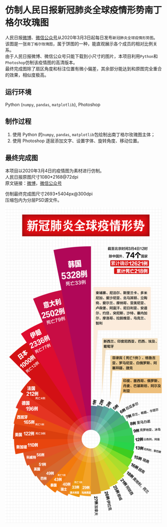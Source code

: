 # 仿制人民日报新冠肺炎全球疫情形势南丁格尔玫瑰图

人民日报[微博](https://weibo.com/2803301701/IwTtWr8KZ)、[微信公众号](https://mp.weixin.qq.com/s/LmesmSryK8qJPFce8L-NLw)从2020年3月3日起每日发布`新冠肺炎全球疫情形势图`。  
该图是一张`南丁格尔玫瑰图`，属于饼图的一种，能直观展示各个成员的相对比例关系。  
由于人民日报微博、微信公众号只能下载到小尺寸的图片，本项目利用`Python`和`Photoshop`仿制该疫情图的高清版本。  
最终完成图除了扇区角度和标注位置有微小偏差，其余部分能达到和原图完全重合的效果，相似度极高。

## 运行环境
Python (`numpy`, `pandas`, `matplotlib`), Photoshop

## 制作过程
1. 使用 Python 的`numpy`, `pandas`, `matplotlib`包绘制出南丁格尔玫瑰图主体；
2. 使用 Photoshop 逐层添加文字、设置字体、旋转角度、移动位置。

## 最终完成图
本项目以2020年3月4日的疫情图为素材进行仿制。  
人民日报原图尺寸1080*2168@72dpi  
原文链接：[微博](https://weibo.com/2803301701/Ix2VO4WpH)，[微信公众号](https://mp.weixin.qq.com/s/ZFWx_Ya2CHNWhIe0zOt16A)  

仿制最终完成图尺寸2693*5404px@300dpi  
压缩包内为分层PSD源文件。

![](COVID-19-final.png)